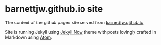# barnettjw.github.io site

The content of the github pages site served from [barnettjw.github.io](https://barnettjw.github.io)

Site is running Jekyll using [Jekyll Now](https://www.jekyllnow.com/) theme with posts lovingly crafted in Markdown using [Atom](https://atom.io/).
